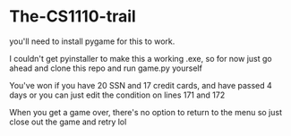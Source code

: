 # The-CS1110-trail

you'll need to install pygame for this to work.

I couldn't get pyinstaller to make this a working .exe, so for now just go ahead and clone this repo and run game.py yourself

You've won if you have 20 SSN and 17 credit cards, and have passed 4 days
or you can just edit the condition on lines 171 and 172

When you get a game over, there's no option to return to the menu so just close out the game and retry lol
